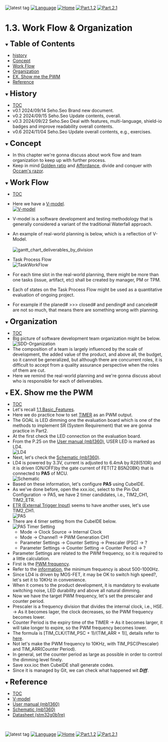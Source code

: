 ![latest tag](https://img.shields.io/github/v/tag/gtuja/CSC_MS.svg?color=brightgreen)
[![Language](https://img.shields.io/badge/Language-%E6%97%A5%E6%9C%AC%E8%AA%9E-brightgreen)](https://github.com/gtuja/CSC_MS/blob/main/Part1/3.ProcessAndOrganization.md)
[![Home](https://img.shields.io/badge/Home-Readme-brightgreen)](https://github.com/gtuja/CSC_MS/blob/main/README_en.md)
[![Part.1.2](https://img.shields.io/badge/Prev-Part.1.2-brightgreen)](https://github.com/gtuja/CSC_MS/blob/main/Part1/2.Hello%20MCU_en.md)
[![Part.2.1](https://img.shields.io/badge/Next-Part.2.1-brightgreen)](https://github.com/gtuja/CSC_MS/blob/main/Part2/1.WorFlowOnGithub_en.md)

# 1.3. Work Flow & Organization

<div id="toc"></div>
<details open>
<summary><font size="5"><b>Table of Contents</b></font></summary>

- [history](#history)
- [Concept](#Concept)
- [Work Flow](#Work_Flow)
- [Organization](#Organization)
- [EX. Show me the PWM](#Exercise)
- [Reference](#Reference)

</details>

<div id="history"></div>
<details open>
<summary><font size="5"><b>History</b></font></summary> 

- [TOC](#toc)
- v0.1 2024/09/14 Seho.Seo Brand new document.
- v0.2 2024/09/15 Seho.Seo Update contents, overall.
- v0.3 2024/09/22 Seho.Seo Deal with features, multi-language, shield-io badges and improve readability overall contents.
- v0.6 2024/11/04 Seho.Seo Update overall contents, e.g., exercises.

</details>

<div id="Concept"></div>
<details open>
<summary><font size="5"><b>Concept</b></font></summary>

- In this chapter we're gonna discuss about work flow and team organization to keep up with further process.
- Keep in mind [Golden ratio](https://en.m.wikipedia.org/wiki/Golden_ratio) and [Affordance](https://en.m.wikipedia.org/wiki/Affordance), divide and conquer with [Occam's razor](https://en.m.wikipedia.org/wiki/Occam%27s_razor). 

</details>

<div id="Work_Flow"></div>
<details open>
<summary><font size="5"><b>Work Flow</b></font></summary>

- [TOC](#toc)
- Here we have a [V-model](https://kruschecompany.com/v-model-software-development-methodology/).<br>
[![V-model](https://kruschecompany.com/wp-content/uploads/2021/09/V-model-for-software-development-infographic-diagram.png)](https://kruschecompany.com/v-model-software-development-methodology/)
- V-model is a software development and testing methodology that is generally considered a variant of the traditional Waterfall approach. 
- An example of real-world planning is below, which is a reflection of V-Model.<br><br>
![gantt_chart_deliverables_by_division](https://github.com/gtuja/CSC_MS/blob/main/Resources/Part1/Part1_gantt_chart_deliverables_by_division.png)<br>
- Task Process Flow<br>
![TaskWorkFlow](https://github.com/gtuja/CSC_MS/blob/main/Resources/Part1/Part1_TaskWorkFlow.png)<br>

- For each time slot in the real-world planning, there might be more than one tasks (issue, artifact, etc) shall be created by manager, PM or TPM.
- Each of states on the Task Process Flow might be used as a quantitative evaluation of ongoing project.
- For example if the planed# >>> closed# and pending# and canceled# are not so much, that means there are something wrong with planning.

</details>

<div id="Organization"></div>
<details open>
<summary><font size="5"><b>Organization</b></font></summary>

- [TOC](#toc)
- Big picture of software development team organization might be below.<br>
![SDD-Organization](https://github.com/gtuja/CSC_MS/blob/main/Resources/Part1/Part1_SoftwareDevelopmentOrganization.png)<br>
- The composition of a team is largely influenced by the scale of development, the added value of the product, and above all, the budget, so it cannot be generalized, but although there are concurrent roles, it is difficult to accept from a quality assurance perspective when the roles of them are cut.
- Here we remind the real-world planning and we're gonna discuss about who is responsible for each of deliverables.

</details>

<div id="Exercise"></div>
<details open>
<summary><font size="5"><b>EX. Show me the PWM</b></font></summary>

- [TOC](#toc)
- Let's recall [1.1.Basic_Features](https://github.com/gtuja/CSC_MS/blob/main/Part1/1.What%20is%20MS.md#Basic_Features).
- Here we do practice how to set [TIMER](https://www.st.com/resource/en/application_note/an4013-introduction-to-timers-for-stm32-mcus-stmicroelectronics.pdf) as an PWM output.
- The GOAL is LED dimming one the evaluation board which is one of the methods to implement SR (System Requirement) that we are gonna practice in Part2.
- At the first check the LED connection on the evaluation board.
- From the P.25 on the [User manual (mb1360)](https://www.st.com/resource/en/user_manual/um2324-stm32-nucleo64-boards-mb1360-stmicroelectronics.pdf), USER LED is marked as LD4.<br>
![LD4](https://github.com/gtuja/CSC_MS/blob/main/Resources/Part1/Part1_LD4.png)
- Next, let's check the [Schematic (mb1360)](https://www.st.com/resource/en/schematic_pack/mb1360-g071rb-c02_schematic.pdf).
- LD4 is powered by 3.3V, current is adjusted to 6.4mA by R28(510R) and it is driven (ON/OFF)by the gate current of FET(T2 BSN20BK) that is connected to **PA5** of MCU.<br>
![Schematic](https://github.com/gtuja/CSC_MS/blob/main/Resources/Part1/Part1_LD4Schematic.png)
- Based on these information, let's configure **PA5** using CubeIDE.
- As we've done before, open the xxx.ioc, select to the Pin Out Configuration -> PA5, we have 2 timer candidates, i.e., TIM2_CH1, TIM2_ETR.
- [ETR (External Trigger Input)](https://blog.embeddedexpert.io/?p=2323) seems to have another uses, let's use TIM2_CH1.<br>
![PA5](https://github.com/gtuja/CSC_MS/blob/main/Resources/Part1/Part1_PA5_Setting.png)
- There are 4 timer setting from the CubeIDE below.<br>
![PA5 Timer Setting](https://github.com/gtuja/CSC_MS/blob/main/Resources/Part1/Part1_PA5_PWM_Setting.png)
  - Mode -> Clock Source -> Internal Clock
  - Mode -> Channel1 -> PWM Generation CH1
  - Parameter Settings -> Counter Setting -> Prescaler (PSC) -> ?
  - Parameter Settings -> Counter Setting -> Counter Period -> ?
- Parameter Settings are related to the PWM frequency, so it is required to a little calculation.
- First is the [PWM frequency](https://electronics.stackexchange.com/questions/79373/how-to-choose-right-pwm-frequency-for-led).
- Refer to the [information](https://www.ledyilighting.com/ja/led-pwm-dimming/), the minimum frequency is about 500-1000Hz.
- Since LD4 is driven by MOS-FET, it may be OK to switch high speed?, let's set it to 10KHz in convenience.
- When it comes to the product development, it is mandatory to evaluate switching noise, LED durability and above all natural dimming.
- Now we have the target PWM frequency, let's set the prescaler and counter period.
- Prescaler is a frequency division that divides the internal clock, i.e., HSE. -> As it becomes lager, the clock decreases, so the PWM frequency becomes lower.
- Counter Period is the expiry time of the TIMER -> As it becomes larger, it will take longer to expire, so the PWM frequency becomes lower.
- The formula is [TIM_CLK/(TIM_PSC + 1)/(TIM_ARR + 1)], details refer to [here](https://qiita.com/ShunHattori/items/68f099f1d77702d2535d).
- Not let's make the PWM frequency to 10KHz, with TIM_PSC(Prescaler) and TIM_ARR(Counter Period).
- In general, set the counter period as large as possible in order to control the dimming level finely.
- Save xxx.ioc then CubeIDE shall generate codes.
- Since it is managed by Git, we can check what happened wit ***Diff***.

</details>

<div id="Reference"></div>
<details open>
<summary><font size="5"><b>Reference</b></font></summary>

- [TOC](#toc)
- [V-model](https://kruschecompany.com/v-model-software-development-methodology/)
- [User manual (mb1360)](https://www.st.com/resource/en/user_manual/um2324-stm32-nucleo64-boards-mb1360-stmicroelectronics.pdf)
- [Schematic (mb1360)](https://www.st.com/resource/en/schematic_pack/mb1360-g071rb-c02_schematic.pdf)
- [Datasheet (stm32g0b1re)](https://www.st.com/resource/en/datasheet/stm32g0b1re.pdf)

</details>
<br>

![latest tag](https://img.shields.io/github/v/tag/gtuja/CSC_MS.svg?color=brightgreen)
[![Language](https://img.shields.io/badge/Language-%E6%97%A5%E6%9C%AC%E8%AA%9E-brightgreen)](https://github.com/gtuja/CSC_MS/blob/main/Part1/3.ProcessAndOrganization.md)
[![Home](https://img.shields.io/badge/Home-Readme-brightgreen)](https://github.com/gtuja/CSC_MS/blob/main/README_en.md)
[![Part.1.2](https://img.shields.io/badge/Prev-Part.1.2-brightgreen)](https://github.com/gtuja/CSC_MS/blob/main/Part1/2.Hello%20MCU_en.md)
[![Part.2.1](https://img.shields.io/badge/Next-Part.2.1-brightgreen)](https://github.com/gtuja/CSC_MS/blob/main/Part2/1.WorFlowOnGithub_en.md)